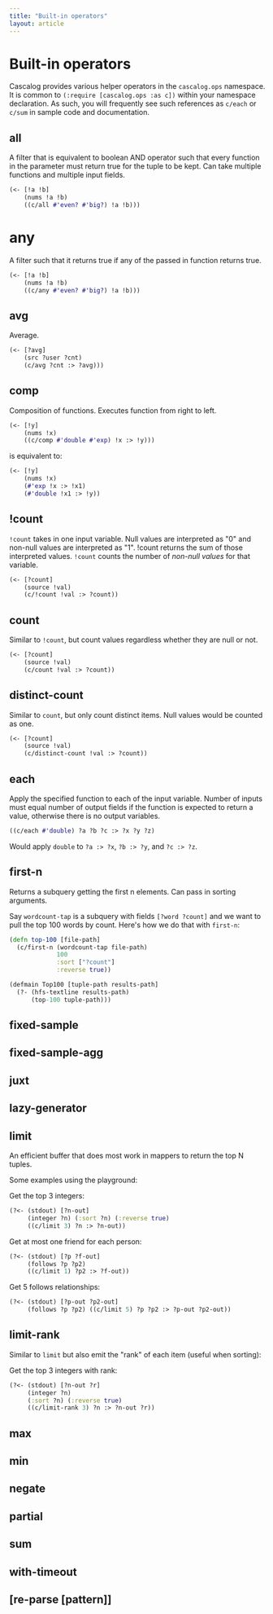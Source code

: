 ```yaml
---
title: "Built-in operators"
layout: article
---
```


# Built-in operators

Cascalog provides various helper operators in the `cascalog.ops` namespace. It is common to `(:require [cascalog.ops :as c])` within your namespace declaration. As such, you will frequently see such references as `c/each` or `c/sum` in sample code and documentation.

## all
A filter that is equivalent to boolean AND operator such that every function in the parameter must return true for the tuple to be kept. Can take multiple functions and multiple input fields. 

```clojure
(<- [!a !b]
    (nums !a !b)
    ((c/all #'even? #'big?) !a !b)))
```

# any
A filter such that it returns true if any of the passed in function returns true.

```clojure
(<- [!a !b]
    (nums !a !b)
    ((c/any #'even? #'big?) !a !b)))
```

## avg
Average.

```clojure
(<- [?avg]
    (src ?user ?cnt)
    (c/avg ?cnt :> ?avg)))
```

## comp
Composition of functions. Executes function from right to left.

```clojure
(<- [!y]
    (nums !x)
    ((c/comp #'double #'exp) !x :> !y)))
```
is equivalent to:

```clojure
(<- [!y]
    (nums !x)
    (#'exp !x :> !x1)
    (#'double !x1 :> !y))
```

## !count
`!count` takes in one input variable. Null values are interpreted as "0" and non-null values are interpreted as "1". !count returns the sum of those interpreted values. `!count` counts the number of _non-null values_ for that variable.

```clojure
(<- [?count] 
    (source !val) 
    (c/!count !val :> ?count))
```

## count

Similar to `!count`, but count values regardless whether they are null or not.

```clojure
(<- [?count] 
    (source !val) 
    (c/count !val :> ?count))
```

## distinct-count
Similar to `count`, but only count distinct items. Null values would be counted as one.

```clojure
(<- [?count] 
    (source !val) 
    (c/distinct-count !val :> ?count))
```

## each
Apply the specified function to each of the input variable. Number of inputs must equal number of output fields if the function is expected to return a value, otherwise there is no output variables.

```clojure
((c/each #'double) ?a ?b ?c :> ?x ?y ?z)
```
Would apply `double` to `?a :> ?x`, `?b :> ?y`, and `?c :> ?z`.

## first-n
Returns a subquery getting the first n elements. Can pass in sorting arguments.

Say `wordcount-tap` is a subquery with fields `[?word ?count]` and we want to pull the top 100 words by count. Here's how we do that with `first-n`:

```clojure
(defn top-100 [file-path]
  (c/first-n (wordcount-tap file-path)
             100
             :sort ["?count"]
             :reverse true))

(defmain Top100 [tuple-path results-path]
  (?- (hfs-textline results-path)
      (top-100 tuple-path)))
```

## fixed-sample

## fixed-sample-agg

## juxt

## lazy-generator

## limit
An efficient buffer that does most work in mappers to return the top N tuples. 

Some examples using the playground: 

Get the top 3 integers: 

```clojure
(?<- (stdout) [?n-out]
     (integer ?n) (:sort ?n) (:reverse true) 
     ((c/limit 3) ?n :> ?n-out)) 
```

Get at most one friend for each person: 

```clojure
(?<- (stdout) [?p ?f-out] 
     (follows ?p ?p2) 
     ((c/limit 1) ?p2 :> ?f-out)) 
```

Get 5 follows relationships: 

```clojure
(?<- (stdout) [?p-out ?p2-out] 
     (follows ?p ?p2) ((c/limit 5) ?p ?p2 :> ?p-out ?p2-out)) 
```

## limit-rank
Similar to `limit` but also emit the "rank" of each item (useful when sorting): 

Get the top 3 integers with rank: 

```clojure
(?<- (stdout) [?n-out ?r] 
     (integer ?n) 
     (:sort ?n) (:reverse true)
     ((c/limit-rank 3) ?n :> ?n-out ?r)) 
```

## max

## min

## negate

## partial

## sum

## with-timeout

## [re-parse [pattern]]